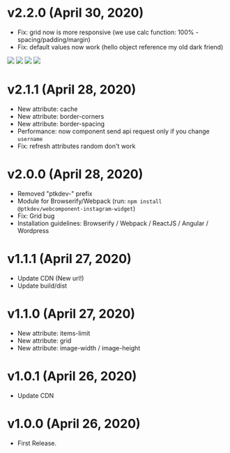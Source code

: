 # v2.2.0 (April 30, 2020)
* Fix: grid now is more responsive (we use calc function: 100% - spacing/padding/margin)
* Fix: default values now work (hello object reference my old dark friend)

[![](https://img.shields.io/badge/donate-paypal-005EA6.svg?logo=paypal)](https://www.paypal.me/ptkdev) [![](https://img.shields.io/badge/donate-patreon-F87668.svg?logo=patreon)](https://www.patreon.com/ptkdev) [![](https://img.shields.io/badge/donate-sponsors-ea4aaa.svg?logo=github)](https://github.com/sponsors/ptkdev/)  [![](https://img.shields.io/badge/donate-ko--fi-29abe0.svg?logo=ko-fi)](https://ko-fi.com/ptkdev)


# v2.1.1 (April 28, 2020)
* New attribute: cache
* New attribute: border-corners
* New attribute: border-spacing
* Performance: now component send api request only if you change `username`
* Fix: refresh attributes random don't work


# v2.0.0 (April 28, 2020)
* Removed "ptkdev-" prefix
* Module for Browserify/Webpack (run: `npm install @ptkdev/webcomponent-instagram-widget`)
* Fix: Grid bug
* Installation guidelines: Browserify / Webpack / ReactJS / Angular / Wordpress


# v1.1.1 (April 27, 2020)
* Update CDN (New url!)
* Update build/dist


# v1.1.0 (April 27, 2020)
* New attribute: items-limit
* New attribute: grid
* New attribute: image-width / image-height


# v1.0.1 (April 26, 2020)
* Update CDN


# v1.0.0 (April 26, 2020)
* First Release.